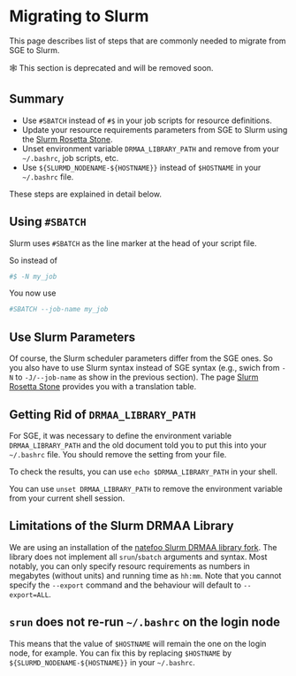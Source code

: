 # Migrating to Slurm

This page describes list of steps that are commonly needed to migrate from SGE to Slurm.

:spider_web: This section is deprecated and will be removed soon.

## Summary

- Use `#SBATCH` instead of `#$` in your job scripts for resource definitions.
- Update your resource requirements parameters from SGE to Slurm using the [Slurm Rosetta Stone](rosetta-stone.md).
- Unset environment variable `DRMAA_LIBRARY_PATH` and remove from your `~/.bashrc`, job scripts, etc.
- Use `${SLURMD_NODENAME-${HOSTNAME}}` instead of `$HOSTNAME` in your `~/.bashrc` file.

These steps are explained in detail below.

## Using `#SBATCH`

Slurm uses `#SBATCH` as the line marker at the head of your script file.

So instead of

```bash
#$ -N my_job
```

You now use

```bash
#SBATCH --job-name my_job
```

## Use Slurm Parameters

Of course, the Slurm scheduler parameters differ from the SGE ones.
So you also have to use Slurm syntax instead of SGE syntax (e.g., swich from `-N` to `-J/--job-name` as show in the previous section).
The page [Slurm Rosetta Stone](rosetta-stone.md) provides you with a translation table.

## Getting Rid of `DRMAA_LIBRARY_PATH`

For SGE, it was necessary to define the environment variable `DRMAA_LIBRARY_PATH` and the old document told you to put this into your `~/.bashrc` file.
You should remove the setting from your file.

To check the results, you can use `echo $DRMAA_LIBRARY_PATH` in your shell.

You can use `unset DRMAA_LIBRARY_PATH` to remove the environment variable from your current shell session.

## Limitations of the Slurm DRMAA Library

We are using an installation of the [natefoo Slurm DRMAA library fork](https://github.com/natefoo/slurm-drmaa#native-specification).
The library does not implement all `srun`/`sbatch` arguments and syntax.
Most notably, you can only specify resourc requirements as numbers in megabytes (without units) and running time as `hh:mm`.
Note that you cannot specify the `--export` command and the behaviour will default to `--export=ALL`.

## `srun` does not re-run `~/.bashrc` on the login node

This means that the value of `$HOSTNAME` will remain the one on the login node, for example.
You can fix this by replacing `$HOSTNAME` by `${SLURMD_NODENAME-${HOSTNAME}}` in your `~/.bashrc`.
